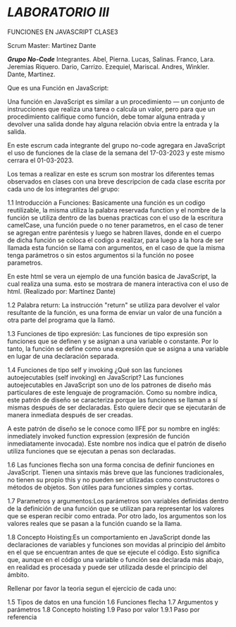 # _LABORATORIO III_

FUNCIONES EN JAVASCRIPT CLASE3

Scrum Master: Martinez Dante

***Grupo No-Code*** 
Integrantes.
Abel, Pierna.
Lucas, Salinas.
Franco, Lara.
Jeremias Riquero.
Dario, Carrizo.
Ezequiel, Mariscal.
Andres, Winkler.
Dante, Martinez.

Que es una Función en JavaScript:

Una función en JavaScript es similar a un procedimiento — un conjunto de instrucciones que realiza una tarea o calcula un valor, pero para que un procedimiento califique como función, debe tomar alguna entrada y devolver una salida donde hay alguna relación obvia entre la entrada y la salida.

En este escrum cada integrante del grupo no-code agregara en JavaScript el uso de funciones de la clase de la semana del 17-03-2023 y este mismo cerrara el 01-03-2023.

Los temas a realizar en este es scrum son mostrar los diferentes temas observados en clases con una breve descripcion de cada clase escrita por cada uno de los integrantes del grupo:

1.1 Introducción a Funciones: Basicamente una función es un codigo reutilizable, la misma utiliza la palabra reservada function y el nombre de la función se utiliza dentro de las buenas practicas con el uso de la escritura camelCase, una función puede o no tener parametros, en el caso de tener se agregan entre paréntesis y luego se habren llaves, donde en el cuerpo de dicha función se coloca el codigo a realizar, para luego a la hora de ser llamada esta función se llama con argumentos, en el caso de que la misma tenga parámetros o sin estos argumentos si la función no posee parametros.

En este html se vera un ejemplo de una función basica de JavaScript, la cual realiza una suma. esto se mostrara de manera interactiva con el uso de html.
(Realizado por: Martínez Dante)

1.2 Palabra return: La instrucción "return" se utiliza para devolver el valor resultante de la función, es una forma de enviar un valor de una función a otra parte del programa que la llamó.

1.3 Funciones de tipo expresión: Las funciones de tipo expresión son funciones que se definen y se asignan a una variable o constante. Por lo tanto, la función se define como una expresión que se asigna a una variable en lugar de una declaración separada.

1.4 Funciones de tipo self y invoking
¿Qué son las funciones autoejecutables (self invoking) en JavaScript?
Las funciones autoejecutables en JavaScript son uno de los patrones de diseño más particulares de este lenguaje de programación. Como su nombre indica, este patrón de diseño se caracteriza porque las funciones se llaman a sí mismas después de ser declaradas. Esto quiere decir que se ejecutarán de manera inmediata después de ser creadas.

A este patrón de diseño se le conoce como IIFE por su nombre en inglés: inmediately invoked function expression (expresión de función inmediatamente invocada). Este nombre nos indica que el patrón de diseño utiliza funciones que se ejecutan a penas son declaradas.

1.6 Las funciones flecha son una forma concisa de definir funciones en JavaScript. Tienen una sintaxis más breve que las funciones tradicionales, no tienen su propio this y no pueden ser utilizadas como constructores o  métodos de objetos. Son útiles para funciones simples y cortas.

1.7 Parametros y argumentos:Los parámetros son variables definidas dentro de la definición de una función que se utilizan para representar los valores que se esperan
recibir como entrada. Por otro lado, los argumentos son los valores reales que se pasan a la función cuando se la llama.

1.8 Concepto Hoisting:Es un comportamiento en JavaScript donde las declaraciones de variables y funciones son movidas al principio del ámbito en el que se encuentran antes de que se ejecute el código. Esto significa que, aunque en el código una variable o función sea declarada más abajo, en realidad es procesada y puede ser utilizada desde el principio del ámbito.

Rellenar por favor la teoria segun el ejercicio de cada uno:

1.5 Tipos de datos en una función
1.6  Funciones flecha
1.7 Argumentos y parámetros
1.8 Concepto hoisting
1.9 Paso por valor
1.9.1 Paso por referencia
